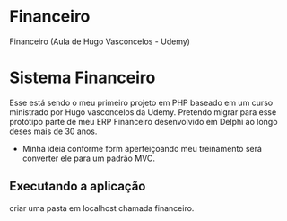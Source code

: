 # Financeiro
Financeiro (Aula de Hugo Vasconcelos - Udemy)

# Sistema Financeiro
 
Esse está sendo o meu primeiro projeto em PHP baseado em um curso ministrado por Hugo vasconcelos da Udemy.
Pretendo migrar para esse protótipo parte de meu ERP Financeiro desenvolvido em Delphi ao longo deses mais de 30 anos.
- Minha idéia conforme form aperfeiçoando meu treinamento será converter ele para um padrão MVC.

## Executando a aplicação

criar uma pasta em localhost chamada financeiro.


